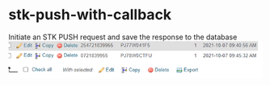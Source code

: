 # stk-push-with-callback
Initiate an STK PUSH request and save the response to the database
![Alt text](images/mpesa_call_back.PNG?raw=true "MPESA STKPUSH Callback Database Output")

